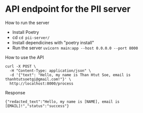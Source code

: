 # API endpoint for the PII server

How to run the server
* Install Poetry
* cd `cd pii-server/`
* Install dependicines with "poetry install"
* Run the server `uvicorn main:app --host 0.0.0.0 --port 8000`


How to use the API
```
curl -X POST \
  -H "Content-Type: application/json" \
  -d '{"text": "Hello, my name is Than Htut Soe, email is thanhtutsoetgi@gmail.com!"}' \
  http://localhost:8000/process
```
Response
```
{"redacted_text":"Hello, my name is [NAME], email is [EMAIL]!","status":"success"}
```
